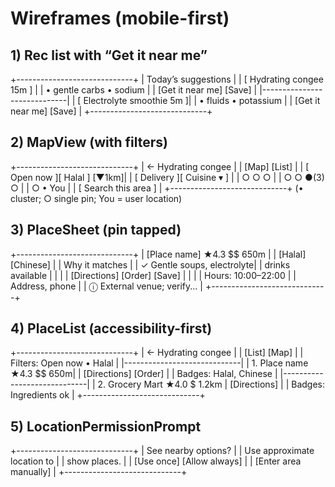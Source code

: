 # Wireframes (mobile-first)

## 1) Rec list with “Get it near me”
+-----------------------------+
|  Today’s suggestions        |
|  [ Hydrating congee 15m ]   |
|  • gentle carbs • sodium    |
|  [Get it near me] [Save]    |
|-----------------------------|
|  [ Electrolyte smoothie 5m ]|
|  • fluids • potassium       |
|  [Get it near me] [Save]    |
+-----------------------------+

## 2) MapView (with filters)
+-----------------------------+
| ← Hydrating congee          |
| [Map] [List]                |
| [ Open now ][ Halal ] [▼1km]|
| [ Delivery ][ Cuisine ▾ ]   |
|       ○   ○ ○               |
|    ○  ○  ●(3)  ○            |
|   ○   • You                 |
|   [ Search this area ]      |
+-----------------------------+
(• cluster; ○ single pin; You = user location)

## 3) PlaceSheet (pin tapped)
+-----------------------------+
| [Place name] ★4.3  $$  650m |
| [Halal] [Chinese]           |
| Why it matches              |
|  ✓ Gentle soups, electrolyte|
|    drinks available         |
|                             |
| [Directions] [Order] [Save] |
|                             |
| Hours: 10:00–22:00          |
| Address, phone              |
| ⓘ External venue; verify... |
+-----------------------------+

## 4) PlaceList (accessibility-first)
+-----------------------------+
| ← Hydrating congee          |
| [List] [Map]                |
| Filters: Open now • Halal   |
|-----------------------------|
| 1. Place name  ★4.3  $$ 650m|
|    [Directions] [Order]     |
|    Badges: Halal, Chinese   |
|-----------------------------|
| 2. Grocery Mart  ★4.0  $ 1.2km
|    [Directions]            |
|    Badges: Ingredients ok  |
+-----------------------------+

## 5) LocationPermissionPrompt
+-----------------------------+
| See nearby options?         |
| Use approximate location to |
| show places.                |
| [Use once] [Allow always]   |
| [Enter area manually]       |
+-----------------------------+
